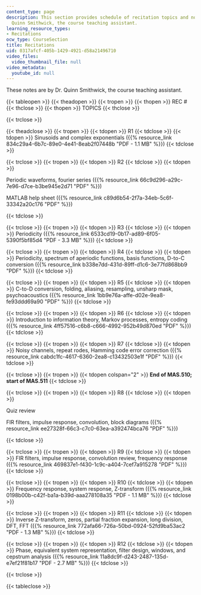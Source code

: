 ```yaml
---
content_type: page
description: This section provides schedule of recitation topics and notes by Dr.
  Quinn Smithwick, the course teaching assistant.
learning_resource_types:
- Recitations
ocw_type: CourseSection
title: Recitations
uid: 0317afcf-405b-1429-4921-d58a21496710
video_files:
  video_thumbnail_file: null
video_metadata:
  youtube_id: null
---
```


These notes are by Dr. Quinn Smithwick, the course teaching assistant.

{{< tableopen >}}
{{< theadopen >}}
{{< tropen >}}
{{< thopen >}}
REC #
{{< thclose >}}
{{< thopen >}}
TOPICS
{{< thclose >}}

{{< trclose >}}

{{< theadclose >}}
{{< tropen >}}
{{< tdopen >}}
R1
{{< tdclose >}}
{{< tdopen >}}
Sinusoids and complex exponentials ({{% resource_link 834c29a4-6b7c-89e0-4e41-8eab2f07448b "PDF - 1.1 MB" %}})
{{< tdclose >}}

{{< trclose >}}
{{< tropen >}}
{{< tdopen >}}
R2
{{< tdclose >}}
{{< tdopen >}}


Periodic waveforms, fourier series ({{% resource_link 66c9d296-a29c-7e96-d7ce-b3be945e2d71 "PDF" %}})

MATLAB help sheet ({{% resource_link c89d6b54-2f7a-34eb-5c6f-33342a20c176 "PDF" %}})


{{< tdclose >}}

{{< trclose >}}
{{< tropen >}}
{{< tdopen >}}
R3
{{< tdclose >}}
{{< tdopen >}}
Periodicity ({{% resource_link 6533cd19-0b17-ad89-6f05-5390f5bf85d4 "PDF - 3.3 MB" %}})
{{< tdclose >}}

{{< trclose >}}
{{< tropen >}}
{{< tdopen >}}
R4
{{< tdclose >}}
{{< tdopen >}}
Periodicity, spectrum of aperiodic functions, basis functions, D-to-C conversion ({{% resource_link b338e7dd-431d-89ff-d1c6-3e77fd868bb9 "PDF" %}})
{{< tdclose >}}

{{< trclose >}}
{{< tropen >}}
{{< tdopen >}}
R5
{{< tdclose >}}
{{< tdopen >}}
C-to-D conversion, folding, aliasing, resampling, unsharp mask, psychoacoustics ({{% resource_link 1bb9e76a-affe-d02e-9ea8-fe93ddd69a90 "PDF" %}})
{{< tdclose >}}

{{< trclose >}}
{{< tropen >}}
{{< tdopen >}}
R6
{{< tdclose >}}
{{< tdopen >}}
Introduction to information theory, Markov processes, entropy coding ({{% resource_link 4ff57516-c6b8-c666-4992-952b49d870ed "PDF" %}})
{{< tdclose >}}

{{< trclose >}}
{{< tropen >}}
{{< tdopen >}}
R7
{{< tdclose >}}
{{< tdopen >}}
Noisy channels, repeat rodes, Hamming code error correction ({{% resource_link cabdc1fc-4617-6360-2ea8-c13432503e1f "PDF" %}})
{{< tdclose >}}

{{< trclose >}}
{{< tropen >}}
{{< tdopen colspan="2" >}}
**End of MAS.510; start of MAS.511**
{{< tdclose >}}

{{< trclose >}}
{{< tropen >}}
{{< tdopen >}}
R8
{{< tdclose >}}
{{< tdopen >}}


Quiz review

FIR filters, impulse response, convolution, block diagrams ({{% resource_link ee27328f-66c3-c7c0-63ea-a392474bca76 "PDF" %}})


{{< tdclose >}}

{{< trclose >}}
{{< tropen >}}
{{< tdopen >}}
R9
{{< tdclose >}}
{{< tdopen >}}
FIR filters, impulse response, convolution review, frequency response ({{% resource_link 469837e1-f430-1c9c-a404-7cef7a915278 "PDF" %}})
{{< tdclose >}}

{{< trclose >}}
{{< tropen >}}
{{< tdopen >}}
R10
{{< tdclose >}}
{{< tdopen >}}
Frequency response, system response, Z-transform ({{% resource_link 0198b00b-c42f-ba1a-b39d-aaa278108a35 "PDF - 1.1 MB" %}})
{{< tdclose >}}

{{< trclose >}}
{{< tropen >}}
{{< tdopen >}}
R11
{{< tdclose >}}
{{< tdopen >}}
Inverse Z-transform, zeros, partial fraction expansion, long division, DFT, FFT ({{% resource_link 772afa66-726a-50bd-0924-52fd9ba53ac2 "PDF - 1.3 MB" %}})
{{< tdclose >}}

{{< trclose >}}
{{< tropen >}}
{{< tdopen >}}
R12
{{< tdclose >}}
{{< tdopen >}}
Phase, equivalent system representation, filter design, windows, and cepstrum analysis ({{% resource_link 11a8dc9f-d243-2487-135d-e7ef21f81b17 "PDF - 2.7 MB" %}})
{{< tdclose >}}

{{< trclose >}}

{{< tableclose >}}